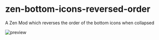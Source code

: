 
# zen-bottom-icons-reversed-order
A Zen Mod which reverses the order of the bottom icons when collapsed

![preview](https://github.com/user-attachments/assets/d00b64af-09f9-44fb-8300-090762119f4a)
